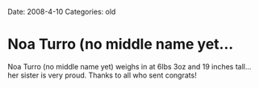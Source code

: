 Date: 2008-4-10
Categories: old

# Noa Turro  (no middle name yet...

Noa Turro  (no middle name yet) weighs in at 6lbs 3oz and 19 inches tall... her sister is very proud. Thanks to all who sent congrats!
